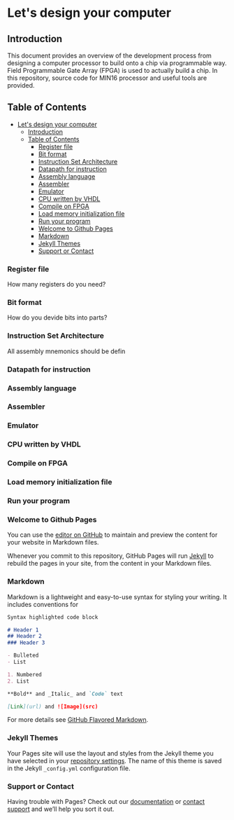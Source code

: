 Let's design your computer
===

## Introduction
This document provides an overview of the development process from designing a computer processor to build onto a chip via programmable way. Field Programmable Gate Array (FPGA) is used to actually build a chip. In this repository, source code for MIN16 processor and useful tools are provided.

## Table of Contents
- [Let's design your computer](#lets-design-your-computer)
    - [Introduction](#introduction)
    - [Table of Contents](#table-of-contents)
        - [Register file](#register-file)
        - [Bit format](#bit-format)
        - [Instruction Set Architecture](#instruction-set-architecture)
        - [Datapath for instruction](#datapath-for-instruction)
        - [Assembly language](#assembly-language)
        - [Assembler](#assembler)
        - [Emulator](#emulator)
        - [CPU written by VHDL](#cpu-written-by-vhdl)
        - [Compile on FPGA](#compile-on-fpga)
        - [Load memory initialization file](#load-memory-initialization-file)
        - [Run your program](#run-your-program)
        - [Welcome to Github Pages](#welcome-to-github-pages)
        - [Markdown](#markdown)
        - [Jekyll Themes](#jekyll-themes)
        - [Support or Contact](#support-or-contact)

### Register file
How many registers do you need?

### Bit format
How do you devide bits into parts?

### Instruction Set Architecture
All assembly mnemonics should be defin

### Datapath for instruction

### Assembly language

### Assembler

### Emulator

### CPU written by VHDL

### Compile on FPGA

### Load memory initialization file

### Run your program



### Welcome to Github Pages

You can use the [editor on GitHub](https://github.com/tanamim/MIN16/edit/master/README.md) to maintain and preview the content for your website in Markdown files.

Whenever you commit to this repository, GitHub Pages will run [Jekyll](https://jekyllrb.com/) to rebuild the pages in your site, from the content in your Markdown files.

### Markdown

Markdown is a lightweight and easy-to-use syntax for styling your writing. It includes conventions for

```markdown
Syntax highlighted code block

# Header 1
## Header 2
### Header 3

- Bulleted
- List

1. Numbered
2. List

**Bold** and _Italic_ and `Code` text

[Link](url) and ![Image](src)
```

For more details see [GitHub Flavored Markdown](https://guides.github.com/features/mastering-markdown/).

### Jekyll Themes

Your Pages site will use the layout and styles from the Jekyll theme you have selected in your [repository settings](https://github.com/tanamim/MIN16/settings). The name of this theme is saved in the Jekyll `_config.yml` configuration file.

### Support or Contact

Having trouble with Pages? Check out our [documentation](https://help.github.com/categories/github-pages-basics/) or [contact support](https://github.com/contact) and we’ll help you sort it out.
